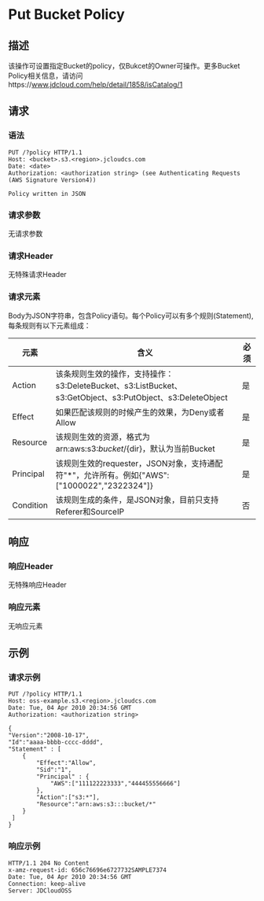 # Put Bucket Policy

## 描述
该操作可设置指定Bucket的policy，仅Bukcet的Owner可操作。更多Bucket Policy相关信息，请访问https://www.jdcloud.com/help/detail/1858/isCatalog/1

## 请求
### 语法
```
PUT /?policy HTTP/1.1
Host: <bucket>.s3.<region>.jcloudcs.com 
Date: <date>
Authorization: <authorization string> (see Authenticating Requests (AWS Signature Version4))

Policy written in JSON
```
### 请求参数
无请求参数
### 请求Header
无特殊请求Header
### 请求元素
Body为JSON字符串，包含Policy语句。每个Policy可以有多个规则(Statement),每条规则有以下元素组成：

元素|含义|必须
---|---|---
Action|该条规则生效的操作，支持操作：s3:DeleteBucket、s3:ListBucket、s3:GetObject、s3:PutObject、s3:DeleteObject|是
Effect|如果匹配该规则的时候产生的效果，为Deny或者Allow|是
Resource|该规则生效的资源，格式为arn:aws:s3:${bucket}/${dir}，默认为当前Bucket|是
Principal|该规则生效的requester，JSON对象，支持通配符"*"，允许所有。例如{"AWS":["1000022","2322324"]}|是
Condition|该规则生成的条件，是JSON对象，目前只支持Referer和SourceIP|否

## 响应
### 响应Header
无特殊响应Header
### 响应元素
无响应元素

## 示例
### 请求示例
```
PUT /?policy HTTP/1.1
Host: oss-example.s3.<region>.jcloudcs.com  
Date: Tue, 04 Apr 2010 20:34:56 GMT  
Authorization: <authorization string>

{
"Version":"2008-10-17",
"Id":"aaaa-bbbb-cccc-dddd",
"Statement" : [
    {
        "Effect":"Allow",
        "Sid":"1", 
        "Principal" : {
            "AWS":["111122223333","444455556666"]
        },
        "Action":["s3:*"],
        "Resource":"arn:aws:s3:::bucket/*"
    }
 ] 
}

```

### 响应示例
```
HTTP/1.1 204 No Content  
x-amz-request-id: 656c76696e6727732SAMPLE7374  
Date: Tue, 04 Apr 2010 20:34:56 GMT  
Connection: keep-alive  
Server: JDCloudOSS  
```
